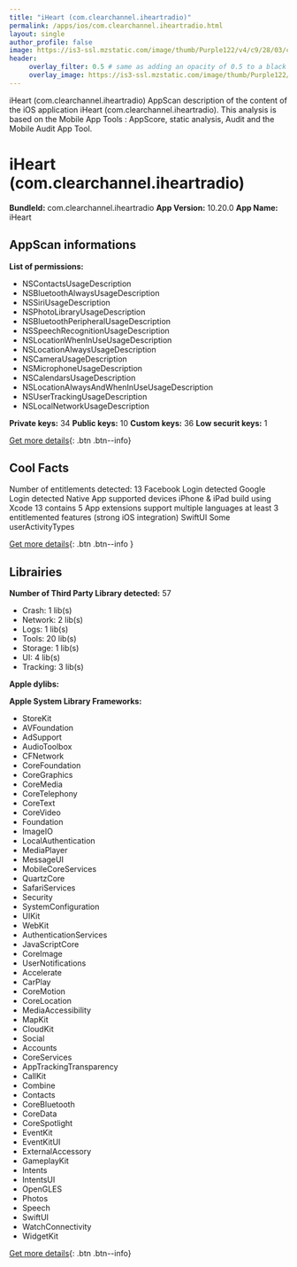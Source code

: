 ```yaml
---
title: "iHeart (com.clearchannel.iheartradio)"
permalink: /apps/ios/com.clearchannel.iheartradio.html
layout: single
author_profile: false
image: https://is3-ssl.mzstatic.com/image/thumb/Purple122/v4/c9/28/03/c92803ec-a336-b556-f921-d57d87f47170/AppIcon-0-1x_U007emarketing-0-6-0-0-85-220.png/512x512bb.jpg
header: 
     overlay_filter: 0.5 # same as adding an opacity of 0.5 to a black background
     overlay_image: https://is3-ssl.mzstatic.com/image/thumb/Purple122/v4/c9/28/03/c92803ec-a336-b556-f921-d57d87f47170/AppIcon-0-1x_U007emarketing-0-6-0-0-85-220.png/512x512bb.jpg
---
```

iHeart (com.clearchannel.iheartradio) AppScan description of the content of the iOS application iHeart (com.clearchannel.iheartradio). This analysis is based on the Mobile App Tools : AppScore, static analysis, Audit and the Mobile Audit App Tool.

# iHeart (com.clearchannel.iheartradio)

**BundleId:** com.clearchannel.iheartradio
**App Version:** 10.20.0
**App Name:** iHeart


## AppScan informations 

**List of permissions:** 
- NSContactsUsageDescription
- NSBluetoothAlwaysUsageDescription
- NSSiriUsageDescription
- NSPhotoLibraryUsageDescription
- NSBluetoothPeripheralUsageDescription
- NSSpeechRecognitionUsageDescription
- NSLocationWhenInUseUsageDescription
- NSLocationAlwaysUsageDescription
- NSCameraUsageDescription
- NSMicrophoneUsageDescription
- NSCalendarsUsageDescription
- NSLocationAlwaysAndWhenInUseUsageDescription
- NSUserTrackingUsageDescription
- NSLocalNetworkUsageDescription
  
  
**Private keys:** 34
**Public keys:** 10
**Custom keys:** 36
**Low securit keys:** 1
  
[Get more details](/pricing.html){: .btn .btn--info}

## Cool Facts

Number of entitlements detected: 13
Facebook Login detected
Google Login detected
Native App
supported devices iPhone & iPad
build using Xcode 13
contains 5 App extensions
support multiple languages
at least 3 entitlemented features (strong iOS integration)
SwiftUI
Some userActivityTypes
  
[Get more details](/pricing.html){: .btn .btn--info }

## Librairies 
**Number of Third Party Library detected:** 57
- Crash: 1 lib(s)
- Network: 2 lib(s)
- Logs: 1 lib(s)
- Tools: 20 lib(s)
- Storage: 1 lib(s)
- UI: 4 lib(s)
- Tracking: 3 lib(s)


**Apple dylibs:**


**Apple System Library Frameworks:**
- StoreKit
- AVFoundation
- AdSupport
- AudioToolbox
- CFNetwork
- CoreFoundation
- CoreGraphics
- CoreMedia
- CoreTelephony
- CoreText
- CoreVideo
- Foundation
- ImageIO
- LocalAuthentication
- MediaPlayer
- MessageUI
- MobileCoreServices
- QuartzCore
- SafariServices
- Security
- SystemConfiguration
- UIKit
- WebKit
- AuthenticationServices
- JavaScriptCore
- CoreImage
- UserNotifications
- Accelerate
- CarPlay
- CoreMotion
- CoreLocation
- MediaAccessibility
- MapKit
- CloudKit
- Social
- Accounts
- CoreServices
- AppTrackingTransparency
- CallKit
- Combine
- Contacts
- CoreBluetooth
- CoreData
- CoreSpotlight
- EventKit
- EventKitUI
- ExternalAccessory
- GameplayKit
- Intents
- IntentsUI
- OpenGLES
- Photos
- Speech
- SwiftUI
- WatchConnectivity
- WidgetKit


  
[Get more details](/pricing.html){: .btn .btn--info}

